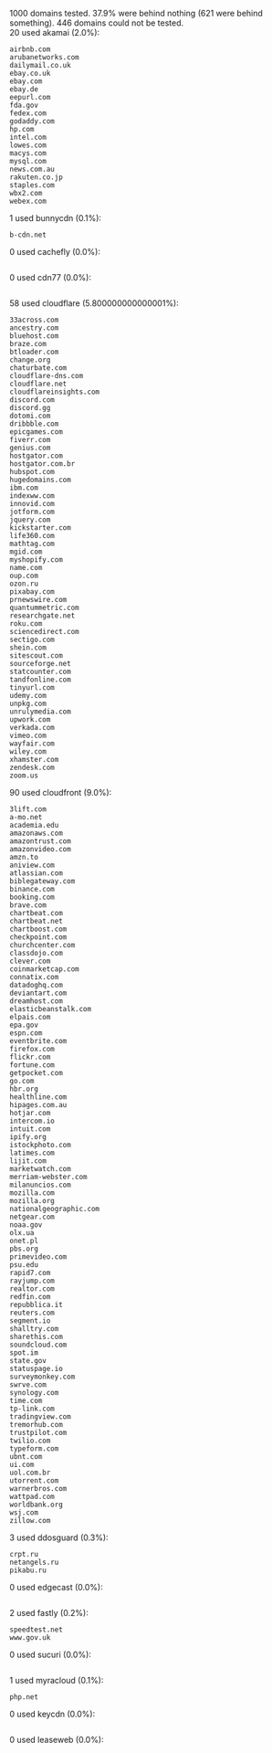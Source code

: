 1000 domains tested. 37.9% were behind nothing (621 were behind something). 446 domains could not be tested.<br>
20 used akamai (2.0%):
```
airbnb.com
arubanetworks.com
dailymail.co.uk
ebay.co.uk
ebay.com
ebay.de
eepurl.com
fda.gov
fedex.com
godaddy.com
hp.com
intel.com
lowes.com
macys.com
mysql.com
news.com.au
rakuten.co.jp
staples.com
wbx2.com
webex.com
```

1 used bunnycdn (0.1%):
```
b-cdn.net
```

0 used cachefly (0.0%):
```

```

0 used cdn77 (0.0%):
```

```

58 used cloudflare (5.800000000000001%):
```
33across.com
ancestry.com
bluehost.com
braze.com
btloader.com
change.org
chaturbate.com
cloudflare-dns.com
cloudflare.net
cloudflareinsights.com
discord.com
discord.gg
dotomi.com
dribbble.com
epicgames.com
fiverr.com
genius.com
hostgator.com
hostgator.com.br
hubspot.com
hugedomains.com
ibm.com
indexww.com
innovid.com
jotform.com
jquery.com
kickstarter.com
life360.com
mathtag.com
mgid.com
myshopify.com
name.com
oup.com
ozon.ru
pixabay.com
prnewswire.com
quantummetric.com
researchgate.net
roku.com
sciencedirect.com
sectigo.com
shein.com
sitescout.com
sourceforge.net
statcounter.com
tandfonline.com
tinyurl.com
udemy.com
unpkg.com
unrulymedia.com
upwork.com
verkada.com
vimeo.com
wayfair.com
wiley.com
xhamster.com
zendesk.com
zoom.us
```

90 used cloudfront (9.0%):
```
3lift.com
a-mo.net
academia.edu
amazonaws.com
amazontrust.com
amazonvideo.com
amzn.to
aniview.com
atlassian.com
biblegateway.com
binance.com
booking.com
brave.com
chartbeat.com
chartbeat.net
chartboost.com
checkpoint.com
churchcenter.com
classdojo.com
clever.com
coinmarketcap.com
connatix.com
datadoghq.com
deviantart.com
dreamhost.com
elasticbeanstalk.com
elpais.com
epa.gov
espn.com
eventbrite.com
firefox.com
flickr.com
fortune.com
getpocket.com
go.com
hbr.org
healthline.com
hipages.com.au
hotjar.com
intercom.io
intuit.com
ipify.org
istockphoto.com
latimes.com
lijit.com
marketwatch.com
merriam-webster.com
milanuncios.com
mozilla.com
mozilla.org
nationalgeographic.com
netgear.com
noaa.gov
olx.ua
onet.pl
pbs.org
primevideo.com
psu.edu
rapid7.com
rayjump.com
realtor.com
redfin.com
repubblica.it
reuters.com
segment.io
shalltry.com
sharethis.com
soundcloud.com
spot.im
state.gov
statuspage.io
surveymonkey.com
swrve.com
synology.com
time.com
tp-link.com
tradingview.com
tremorhub.com
trustpilot.com
twilio.com
typeform.com
ubnt.com
ui.com
uol.com.br
utorrent.com
warnerbros.com
wattpad.com
worldbank.org
wsj.com
zillow.com
```

3 used ddosguard (0.3%):
```
crpt.ru
netangels.ru
pikabu.ru
```

0 used edgecast (0.0%):
```

```

2 used fastly (0.2%):
```
speedtest.net
www.gov.uk
```

0 used sucuri (0.0%):
```

```

1 used myracloud (0.1%):
```
php.net
```

0 used keycdn (0.0%):
```

```

0 used leaseweb (0.0%):
```

```
